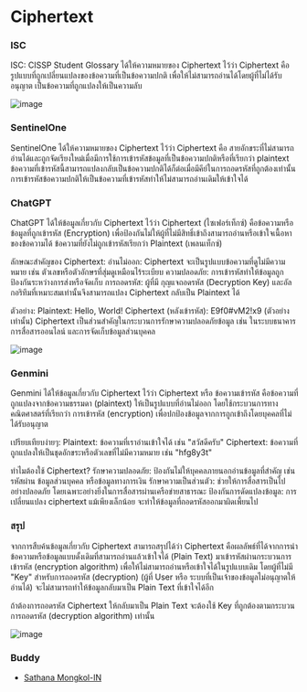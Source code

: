 # Ciphertext

### ISC
ISC: CISSP Student Glossary ได้ให้ความหมายของ Ciphertext ไว้ว่า Ciphertext คือ รูปแบบที่ถูกเปลี่ยนแปลงของข้อความที่เป็นข้อความปกติ เพื่อให้ไม่สามารถอ่านได้โดยผู้ที่ไม่ได้รับอนุญาต เป็นข้อความที่ถูกแปลงให้เป็นความลับ

![image](https://www.keepersecurity.com/blog/wp-content/uploads/2024/04/Blog-Infographic-1.png)

### SentinelOne
SentinelOne ได้ให้ความหมายของ Ciphertext ไว้ว่า Ciphertext คือ สายอักขระที่ไม่สามารถอ่านได้และถูกจัดเรียงใหม่เมื่อมีการใช้การเข้ารหัสข้อมูลที่เป็นข้อความปกติหรือที่เรียกว่า plaintext ข้อความที่เข้ารหัสนี้สามารถแปลงกลับเป็นข้อความปกติได้ก็ต่อเมื่อมีคีย์ในการถอดรหัสที่ถูกต้องเท่านั้น การเข้ารหัสข้อความปกติให้เป็นข้อความที่เข้ารหัสทำให้ไม่สามารถอ่านเดิมให้เข้าใจได้

### ChatGPT
ChatGPT ได้ให้ข้อมูลเกี่ยวกับ Ciphertext ไว้ว่า Ciphertext (ไซเฟอร์เท็กซ์) คือข้อความหรือข้อมูลที่ถูกเข้ารหัส (Encryption) เพื่อป้องกันไม่ให้ผู้ที่ไม่มีสิทธิ์เข้าถึงสามารถอ่านหรือเข้าใจเนื้อหาของข้อความได้ ข้อความที่ยังไม่ถูกเข้ารหัสเรียกว่า Plaintext (เพลนเท็กซ์)

ลักษณะสำคัญของ Ciphertext:
อ่านไม่ออก: Ciphertext จะเป็นรูปแบบข้อความที่ดูไม่มีความหมาย เช่น ตัวเลขหรือตัวอักษรที่สุ่มดูเหมือนไร้ระเบียบ
ความปลอดภัย: การเข้ารหัสทำให้ข้อมูลถูกป้องกันระหว่างการส่งหรือจัดเก็บ
การถอดรหัส: ผู้ที่มี กุญแจถอดรหัส (Decryption Key) และอัลกอริทึมที่เหมาะสมเท่านั้นจึงสามารถแปลง Ciphertext กลับเป็น Plaintext ได้

ตัวอย่าง:
Plaintext: Hello, World!
Ciphertext (หลังเข้ารหัส): E9f0#vM2!x9 (ตัวอย่างเท่านั้น)
Ciphertext เป็นส่วนสำคัญในกระบวนการรักษาความปลอดภัยข้อมูล เช่น ในระบบธนาคาร การสื่อสารออนไลน์ และการจัดเก็บข้อมูลส่วนบุคคล

![image](https://sslinsights.com/wp-content/uploads/2024/07/plaintext-vs-ciphertext-difference.png)

### Genmini
Genmini ได้ให้ข้อมูลเกี่ยวกับ Ciphertext ไว้ว่า Ciphertext หรือ ข้อความเข้ารหัส คือข้อความที่ถูกแปลงจากข้อความธรรมดา (plaintext) ให้เป็นรูปแบบที่อ่านไม่ออก โดยใช้กระบวนการทางคณิตศาสตร์ที่เรียกว่า การเข้ารหัส (encryption) เพื่อปกป้องข้อมูลจากการถูกเข้าถึงโดยบุคคลที่ไม่ได้รับอนุญาต

เปรียบเทียบง่ายๆ:
Plaintext: ข้อความที่เราอ่านเข้าใจได้ เช่น "สวัสดีครับ"
Ciphertext: ข้อความที่ถูกแปลงให้เป็นชุดอักขระหรือตัวเลขที่ไม่มีความหมาย เช่น "hfg8y3t"

ทำไมต้องใช้ Ciphertext?
รักษาความปลอดภัย: ป้องกันไม่ให้บุคคลภายนอกอ่านข้อมูลที่สำคัญ เช่น รหัสผ่าน ข้อมูลส่วนบุคคล หรือข้อมูลทางการเงิน
รักษาความเป็นส่วนตัว: ช่วยให้การสื่อสารเป็นไปอย่างปลอดภัย โดยเฉพาะอย่างยิ่งในการสื่อสารผ่านเครือข่ายสาธารณะ
ป้องกันการดัดแปลงข้อมูล: การเปลี่ยนแปลง ciphertext แม้เพียงเล็กน้อย จะทำให้ข้อมูลที่ถอดรหัสออกมาผิดเพี้ยนไป

### สรุป
จากการสืบค้นข้อมูลเกี่ยวกับ Ciphertext สามารถสรุปได้ว่า Ciphertext คือผลลัพธ์ที่ได้จากการนำข้อความหรือข้อมูลแบบดั้งเดิมที่สามารถอ่านแล้วเข้าใจได้ (Plain Text) มาเข้ารหัสผ่านกระบวนการเข้ารหัส (encryption algorithm) เพื่อให้ไม่สามารถอ่านหรือเข้าใจได้ในรูปแบบเดิม โดยผู้ที่ไม่มี "Key" สำหรับการถอดรหัส (decryption) (ผู้ที่ User หรือ ระบบที่เป็นเจ้าของข้อมูลไม่อนุญาตให้อ่านได้) จะไม่สามารถทำให้ข้อมูลกลับมาเป็น Plain Text ที่เข้าใจได้อีก 

ถ้าต้องการถอดรหัส Ciphertext ให้กลับมาเป็น Plain Text จะต้องใช้ Key ที่ถูกต้องตามกระบวนการถอดรหัส (decryption algorithm) เท่านั้น

![image](https://media.geeksforgeeks.org/wp-content/uploads/20240530193453/1.webp)

### Buddy
- [Sathana Mongkol-IN](README)